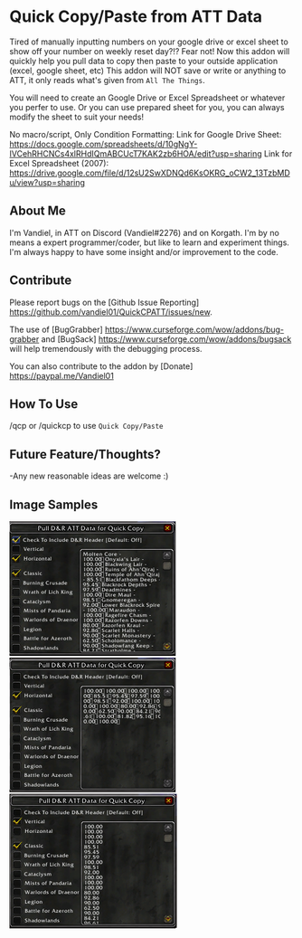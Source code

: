 # Quick Copy/Paste from ATT Data
Tired of manually inputting numbers on your google drive or excel sheet to show off your number on weekly reset day?!?  Fear not!  Now this addon will quickly help you pull data to copy then paste to your outside application (excel, google sheet, etc)  This addon will NOT save or write or anything to ATT, it only reads what's given from `All The Things`.

You will need to create an Google Drive or Excel Spreadsheet or whatever you perfer to use.  Or you can use prepared sheet for you, you can always modify the sheet to suit your needs!

No macro/script, Only Condition Formatting:
Link for Google Drive Sheet: https://docs.google.com/spreadsheets/d/10gNgY-IVCehRHCNCs4xlRHdIQmABCUcT7KAK2zb6HOA/edit?usp=sharing
Link for Excel Spreadsheet (2007): https://drive.google.com/file/d/12sU2SwXDNQd6KsOKRG_oCW2_13TzbMDu/view?usp=sharing

## About Me
I'm Vandiel, in ATT on Discord (Vandiel#2276) and on Korgath.  I'm by no means a expert programmer/coder, but like to learn and experiment things.  I'm always happy to have some insight and/or improvement to the code.

## Contribute
Please report bugs on the [Github Issue Reporting] https://github.com/vandiel01/QuickCPATT/issues/new.

The use of [BugGrabber] https://www.curseforge.com/wow/addons/bug-grabber and [BugSack] https://www.curseforge.com/wow/addons/bugsack will help tremendously with the debugging process.

You can also contribute to the addon by [Donate] https://paypal.me/Vandiel01

## How To Use
/qcp or /quickcp to use `Quick Copy/Paste`

## Future Feature/Thoughts?
-Any new reasonable ideas are welcome :)

## Image Samples
![QCSample1](Images/Image1.png)
![QCSample2](Images/Image2.png)
![QCSample3](Images/Image3.png)
